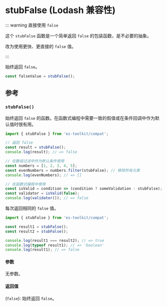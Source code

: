 # stubFalse (Lodash 兼容性)

::: warning 直接使用 `false`

这个 `stubFalse` 函数是一个简单返回 `false` 的包装函数，是不必要的抽象。

改为使用更快、更直接的 `false` 值。

:::

始终返回 `false`。

```typescript
const falseValue = stubFalse();
```

## 参考

### `stubFalse()`

始终返回 `false` 的函数。在函数式编程中需要一致的假值或在条件回调中作为默认值时很有用。

```typescript
import { stubFalse } from 'es-toolkit/compat';

// 返回 false
const result = stubFalse();
console.log(result); // => false

// 在数组过滤中作为默认条件使用
const numbers = [1, 2, 3, 4, 5];
const evenNumbers = numbers.filter(stubFalse); // 移除所有元素
console.log(evenNumbers); // => []

// 在函数式编程中使用
const isValid = condition => (condition ? someValidation : stubFalse);
const validator = isValid(false);
console.log(validator()); // => false
```

每次返回相同的 `false` 值。

```typescript
import { stubFalse } from 'es-toolkit/compat';

const result1 = stubFalse();
const result2 = stubFalse();

console.log(result1 === result2); // => true
console.log(typeof result1); // => 'boolean'
console.log(result1); // => false
```

#### 参数

无参数。

#### 返回值

(`false`): 始终返回 `false`。
